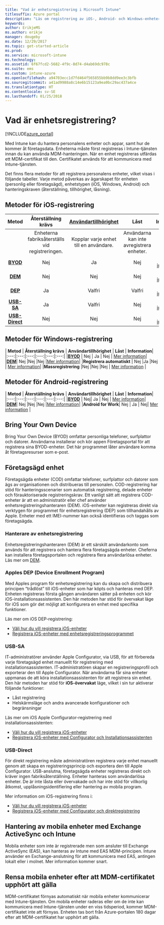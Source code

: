 ```yaml
---
title: "Vad är enhetsregistrering i Microsoft Intune"
titlesuffix: Azure portal
description: "Läs om registrering av iOS-, Android- och Windows-enheter."
keywords: 
author: ErikjeMS
ms.author: erikje
manager: dougeby
ms.date: 12/29/2017
ms.topic: get-started-article
ms.prod: 
ms.service: microsoft-intune
ms.technology: 
ms.assetid: 6f67fcd2-5682-4f9c-8d74-d4ab69dc978c
ms.suite: ems
ms.custom: intune-azure
ms.openlocfilehash: a94703ecc1d7fd464f565855bb9b8dd9ee3c3bfb
ms.sourcegitcommit: a41ad9988a8c14e6b15123a9ea9bc29ac437a4ce
ms.translationtype: HT
ms.contentlocale: sv-SE
ms.lasthandoff: 01/25/2018
---
```

# <a name="what-is-device-enrollment"></a>Vad är enhetsregistrering?
[!INCLUDE[azure_portal](./includes/azure_portal.md)]

Med Intune kan du hantera personalens enheter och appar, samt hur de kommer åt företagsdata. Enheterna måste först registreras i Intune-tjänsten innan du kan använda MDM-hanteringen. När en enhet registreras utfärdas ett MDM-certifikat till den. Certifikatet används för att kommunicera med Intune-tjänsten.

Det finns flera metoder för att registrera personalens enheter, vilket visas i följande tabeller. Varje metod påverkas av ägarskapet för enheten (personlig eller företagsägd), enhetstypen (iOS, Windows, Android) och hanteringskraven (återställning, tillhörighet, låsning).

## <a name="ios-enrollment-methods"></a>Metoder för iOS-registrering

| **Metod** |  **Återställning krävs** |    [**Användartillhörighet**](device-enrollment-program-enroll-ios.md#create-an-apple-enrollment-profile) |   **Låst** | **Information** |
|:---:|:---:|:---:|:---:|:---:|
| | Enheterna fabriksåterställs vid registreringen. |  Kopplar varje enhet till en användare.| Användarna kan inte avregistrera enheter.  | |
|**[BYOD](#bring-your-own-device)** | Nej|   Ja |   Nej | [Mer information](./apple-mdm-push-certificate-get.md)|
|**[DEM](#device-enrollment-manager)**| Nej |Nej |Nej  | [Mer information](./device-enrollment-program-enroll-ios.md)|
|**[DEP](#apple-device-enrollment-program)**|   Ja |   Valfri |  Valfri|[Mer information](./device-enrollment-program-enroll-ios.md)|
|**[USB-SA](#usb-sa)**| Ja |   Valfri |  Nej| [Mer information](./apple-configurator-setup-assistant-enroll-ios.md)|
|**[USB-Direct](#usb-direct)**| Nej |    Nej  | Nej|[Mer information](./apple-configurator-direct-enroll-ios.md)|

## <a name="windows-enrollment-methods"></a>Metoder för Windows-registrering

| **Metod** |  **Återställning krävs** |    **Användartillhörighet**   |   **Låst** | **Information**|
|:---:|:---:|:---:|:---:|:---:|:---:|
|**[BYOD](#bring-your-own-device)** | Nej |  Ja |   Nej | [Mer information](windows-enroll.md)|
|**[DEM](#device-enrollment-manager)**| Nej |Nej |Nej  |[Mer information](device-enrollment-manager-enroll.md)|
|**Registrera automatiskt** | Nej |Ja |Nej | [Mer information](./windows-enroll.md#enable-windows-10-automatic-enrollment)|
|**Massregistrering** |Nej |Nej |Nej | [Mer information](./windows-bulk-enroll.md) |

## <a name="android-enrollment-methods"></a>Metoder för Android-registrering

| **Metod** |  **Återställning krävs** |    **Användartillhörighet**   |   **Låst** | **Information**|
|:---:|:---:|:---:|:---:|:---:|:---:|
|**[BYOD](#bring-your-own-device)** | Nej|   Ja |   Nej | [Mer information](./android-enroll.md)|
|**[DEM](#device-enrollment-manager)**| Nej |Nej |Nej  |[Mer information](./device-enrollment-manager-enroll.md)|
|**Android for Work**| Nej | Ja | Nej| [Mer information](./android-enroll.md#enable-enrollment-of-android-for-work-devices) |


## <a name="bring-your-own-device"></a>Bring Your Own Device
Bring Your Own Device (BYOD) omfattar personliga telefoner, surfplattor och datorer. Användarna installerar och kör appen Företagsportal för att registrera sina BYOD-enheter. Det här programmet låter användare komma åt företagsresurser som e-post.

## <a name="corporate-owned-device"></a>Företagsägd enhet
Företagsägda enheter (COD) omfattar telefoner, surfplattor och datorer som ägs av organisationen och distribueras till personalen. COD-registrering har stöd för hanteringsscenarier som automatisk registrering, delade enheter och förauktoriserade registreringskrav. Ett vanligt sätt att registrera COD-enheter är att en administratör eller chef använder enhetsregistreringshanteraren (DEM). iOS-enheter kan registreras direkt via verktygen för programmet för enhetsregistrering (DEP) som tillhandahålls av Apple. Enheter med ett IMEI-nummer kan också identifieras och taggas som företagsägda.

### <a name="device-enrollment-manager"></a>Hanterare av enhetsregistrering
Enhetsregistreringshanteraren (DEM) är ett särskilt användarkonto som används för att registrera och hantera flera företagsägda enheter. Cheferna kan installera företagsportalen och registrera flera användarlösa enheter. Läs mer om [DEM](./device-enrollment-manager-enroll.md).

### <a name="apple-device-enrollment-program"></a>Apples DEP (Device Enrollment Program)
Med Apples program för enhetsregistrering kan du skapa och distribuera principen “trådlöst” till iOS-enheter som har köpts och hanteras med DEP. Enheten registreras första gången användaren sätter på enheten och kör iOS-installationsassistenten. Den här metoden har stöd för övervakat läge för iOS som gör det möjligt att konfigurera en enhet med specifika funktioner.

Läs mer om iOS DEP-registrering:

- [Välj hur du vill registrera iOS-enheter](ios-enroll.md)
- [Registrera iOS-enheter med enhetsregistreringsprogrammet](https://docs.microsoft.com/intune/device-restrictions-ios#device-enrollment-program)

### <a name="usb-sa"></a>USB-SA
IT-administratörer använder Apple Configurator, via USB, för att förbereda varje företagsägd enhet manuellt för registrering med installationsassistenten. IT-administratören skapar en registreringsprofil och exporterar den till Apple Configurator. När användarna får sina enheter uppmanas de att köra installationsassistenten för att registrera sin enhet. Den här metoden har stöd för **iOS-övervakat** läge, vilket i sin tur aktiverar följande funktioner:
  - Låst registrering
  - Helskärmsläge och andra avancerade konfigurationer och begränsningar

Läs mer om iOS Apple Configurator-registrering med installationsassistenten:

- [Välj hur du vill registrera iOS-enheter](enrollment-method-choose-ios.md)
- [Registrera iOS-enheter med Configurator och Installationsassistenten](apple-configurator-setup-assistant-enroll-ios.md)

### <a name="usb-direct"></a>USB-Direct
För direkt registrering måste administratören registrera varje enhet manuellt genom att skapa en registreringsprincip och exportera den till Apple Configurator. USB-anslutna, företagsägda enheter registreras direkt och kräver ingen fabriksåterställning. Enheter hanteras som användarlösa enheter. De är inte låsta eller övervakade och har inte stöd för villkorlig åtkomst, upplåsningsidentifiering eller hantering av mobila program.

Mer information om iOS-registrering finns i:

- [Välj hur du vill registrera iOS-enheter](enrollment-method-choose-ios.md)
- [Registrera iOS-enheter med Configurator och direktregistrering](apple-configurator-direct-enroll-ios.md)

## <a name="mobile-device-management-with-exchange-activesync-and-intune"></a>Hantering av mobila enheter med Exchange ActiveSync och Intune
Mobila enheter som inte är registrerade men som ansluter till Exchange ActiveSync (EAS), kan hanteras av Intune med EAS MDM-principen. Intune använder en Exchange-anslutning för att kommunicera med EAS, antingen lokalt eller i molnet. Mer information kommer snart.

## <a name="mobile-device-cleanup-after-mdm-certificate-expiration"></a>Rensa mobila enheter efter att MDM-certifikatet upphört att gälla

MDM-certifikatet förnyas automatiskt när mobila enheter kommunicerar med Intune-tjänsten. Om mobila enheter raderas eller om de inte kan kommunicera med Intune-tjänsten under en viss tidsperiod, kommer MDM-certifikatet inte att förnyas. Enheten tas bort från Azure-portalen 180 dagar efter att MDM-certifikatet har upphört att gälla.

